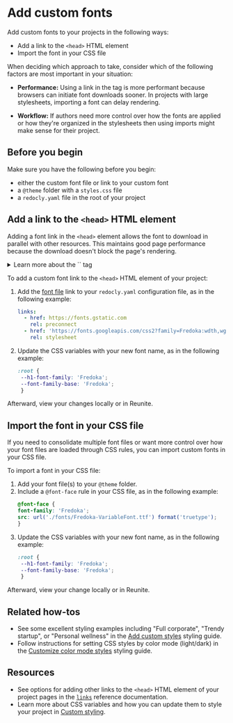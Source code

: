 # Add custom fonts

Add custom fonts to your projects in the following ways:

- Add a link to the `<head>` HTML element
- Import the font in your CSS file

When deciding which approach to take, consider which of the following factors are most important in your situation:

- **Performance:** Using a link in the tag is more performant because browsers can initiate font downloads sooner.
  In projects with large stylesheets, importing a font can delay rendering.

- **Workflow:** If authors need more control over how the fonts are applied or how they're organized in the stylesheets then using imports might make sense for their project.

## Before you begin

Make sure you have the following before you begin:

- either the custom font file or link to your custom font
- a `@theme` folder with a `styles.css` file
- a `redocly.yaml` file in the root of your project

## Add a link to the `<head>` HTML element

Adding a font link in the `<head>` element allows the font to download in parallel with other resources.
This maintains good page performance because the download doesn't block the page's rendering.

<details>
  <summary>Learn more about the `<head>` tag</summary>

  The `<head>` tag contains metadata, links to
  scripts and stylesheets, and other information that is
  important for the HTML document's structure, but isn't
  directly displayed on the webpage.
  The `<head>` tag always loads before the `<body>` tag.

  The following is an example `<head>` HTML element that includes some metadata as well as a link to a stylesheet:

   ```html
   <!DOCTYPE html>
   <html>
   <head>
   <title>The Acme Company's API Documentation</title>
   <meta name="viewport" content="width=device-width, initial-scale=1.0">
   <meta charset="UTF-8">
   <meta name="description" content="The Acme Company's API documentation">
   <meta name="keywords" content="HTML, CSS, JavaScript">
   <link rel="stylesheet" href="static/styles.css">
   </head>
   <body>
   ```
</details>

To add a custom font link to the `<head>` HTML element of your project:

1. Add the [font file](https://fonts.google.com/specimen/Fredoka) link to your `redocly.yaml` configuration file, as in the following example:
   ```yaml {% title="redocly.yaml" %}
   links:
     - href: https://fonts.gstatic.com
       rel: preconnect
     - href: 'https://fonts.googleapis.com/css2?family=Fredoka:wdth,wght@75..125,300..700&display=swap'
       rel: stylesheet
   ```
2. Update the CSS variables with your new font name, as in the following example:
   ```css {% title="@theme/styles.css" %}
   :root {
    --h1-font-family: 'Fredoka';
    --font-family-base: 'Fredoka';
    }
   ```

Afterward, view your changes locally or in Reunite.

## Import the font in your CSS file

If you need to consolidate multiple font files or want more control over how your font files are loaded through CSS rules, you can import custom fonts in your CSS file.

To import a font in your CSS file:

1. Add your font file(s) to your `@theme` folder.
2. Include a `@font-face` rule in your CSS file, as in the following example:
   ```css {% title="@theme/styles.css" %}
   @font-face {
   font-family: 'Fredoka';
   src: url('./fonts/Fredoka-VariableFont.ttf') format('truetype');
   }
   ```
3. Update the CSS variables with your new font name, as in the following example:
   ```css {% title="@theme/styles.css" %}
   :root {
    --h1-font-family: 'Fredoka';
    --font-family-base: 'Fredoka';
    }
   ```

Afterward, view your change locally or in Reunite.

## Related how-tos

- See some excellent styling examples including "Full corporate", "Trendy startup", or "Personal wellness" in the [Add custom styles](customize-styles.md) styling guide.
- Follow instructions for setting CSS styles by color mode (light/dark) in the [Customize color mode styles](customize-color-modes.md) styling guide.

## Resources

- See options for adding other links to the `<head>` HTML element of your project pages in the [`links`](../../config/links.md) reference documentation.
- Learn more about CSS variables and how you can update them to style your project in [Custom styling](../concepts/styling.md).
